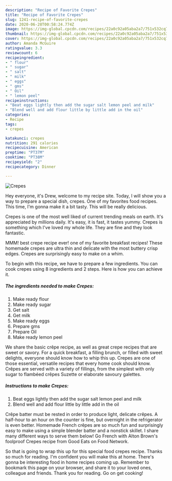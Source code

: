 ```yaml
---
description: "Recipe of Favorite Crepes"
title: "Recipe of Favorite Crepes"
slug: 1241-recipe-of-favorite-crepes
date: 2020-06-28T00:58:24.774Z
image: https://img-global.cpcdn.com/recipes/22a0c92a05aba2a7/751x532cq70/crepes-recipe-main-photo.jpg
thumbnail: https://img-global.cpcdn.com/recipes/22a0c92a05aba2a7/751x532cq70/crepes-recipe-main-photo.jpg
cover: https://img-global.cpcdn.com/recipes/22a0c92a05aba2a7/751x532cq70/crepes-recipe-main-photo.jpg
author: Amanda McGuire
ratingvalue: 3.3
reviewcount: 6
recipeingredient:
- " flour"
- " sugar"
- " salt"
- " milk"
- " eggs"
- " gms"
- " Oil"
- " lemon peel"
recipeinstructions:
- "Beat eggs lightly then add the sugar salt lemon peel and milk"
- "Blend well and add flour little by little add in the oil"
categories:
- Recipe
tags:
- crepes

katakunci: crepes 
nutrition: 291 calories
recipecuisine: American
preptime: "PT37M"
cooktime: "PT38M"
recipeyield: "2"
recipecategory: Dinner

---
```



![Crepes](https://img-global.cpcdn.com/recipes/22a0c92a05aba2a7/751x532cq70/crepes-recipe-main-photo.jpg)

Hey everyone, it's Drew, welcome to my recipe site. Today, I will show you a way to prepare a special dish, crepes. One of my favorites food recipes. This time, I'm gonna make it a bit tasty. This will be really delicious.

Crepes is one of the most well liked of current trending meals on earth. It's appreciated by millions daily. It's easy, it is fast, it tastes yummy. Crepes is something which I've loved my whole life. They are fine and they look fantastic.

MMM! best crepe recipe ever! one of my favorite breakfast recipes! These homemade crepes are ultra thin and delicate with the most buttery crisp edges. Crepes are surprisingly easy to make on a whim.


To begin with this recipe, we have to prepare a few ingredients. You can cook crepes using 8 ingredients and 2 steps. Here is how you can achieve it.

<!--inarticleads1-->

##### The ingredients needed to make Crepes:

1. Make ready  flour
1. Make ready  sugar
1. Get  salt
1. Get  milk
1. Make ready  eggs
1. Prepare  gms
1. Prepare  Oil
1. Make ready  lemon peel


We share the basic crêpe recipe, as well as great crepe recipes that are sweet or savory. For a quick breakfast, a filling brunch, or filled with sweet delights, everyone should know how to whip this up. Crepes are one of those essential, versatile recipes that every home cook should know. Crêpes are served with a variety of fillings, from the simplest with only sugar to flambéed crêpes Suzette or elaborate savoury galettes. 

<!--inarticleads2-->

##### Instructions to make Crepes:

1. Beat eggs lightly then add the sugar salt lemon peel and milk
1. Blend well and add flour little by little add in the oil


Crêpe batter must be rested in order to produce light, delicate crêpes. A half-hour to an hour on the counter is fine, but overnight in the refrigerator is even better. Homemade French crêpes are so much fun and surprisingly easy to make using a simple blender batter and a nonstick skillet. I share many different ways to serve them below! Go French with Alton Brown&#39;s foolproof Crepes recipe from Good Eats on Food Network. 

So that is going to wrap this up for this special food crepes recipe. Thanks so much for reading. I'm confident you will make this at home. There's gonna be interesting food in home recipes coming up. Remember to bookmark this page on your browser, and share it to your loved ones, colleague and friends. Thank you for reading. Go on get cooking!
